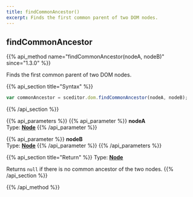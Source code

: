 ```yaml
---
title: findCommonAncestor()
excerpt: Finds the first common parent of two DOM nodes.
---
```

## findCommonAncestor

{{% api_method name="findCommonAncestor(nodeA, nodeB)" since="1.3.0" %}}

Finds the first common parent of two DOM nodes.


{{% api_section title="Syntax" %}}
```js
var commonAncestor = sceditor.dom.findCommonAncestor(nodeA, nodeB);
```
{{% /api_section %}}


{{% api_parameters %}}
{{% api_parameter %}}
**nodeA**  
Type: **[Node](/api/types/#node)**
{{% /api_parameter %}}

{{% api_parameter %}}
**nodeB**  
Type: **[Node](/api/types/#node)**
{{% /api_parameter %}}
{{% /api_parameters %}}


{{% api_section title="Return" %}}
Type: **[Node](/api/types/#node)**

Returns `null` if there is no common ancestor of the two nodes.
{{% /api_section %}}

{{% /api_method %}}
